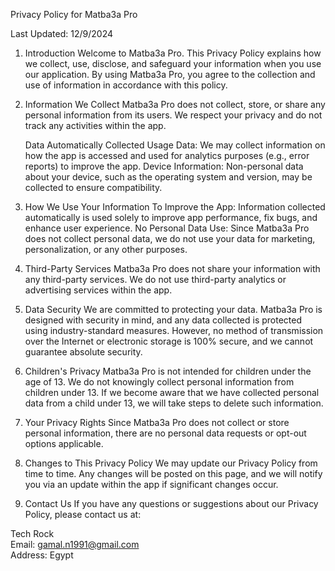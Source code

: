 Privacy Policy for Matba3a Pro

Last Updated: 12/9/2024

1. Introduction
Welcome to Matba3a Pro. This Privacy Policy explains how we collect, use, disclose, and safeguard your information when you use our application. By using Matba3a Pro, you agree to the collection and use of information in accordance with this policy.

2. Information We Collect
Matba3a Pro does not collect, store, or share any personal information from its users. We respect your privacy and do not track any activities within the app.  

    Data Automatically Collected
    Usage Data: We may collect information on how the app is accessed and used for analytics purposes (e.g., error reports) to improve the app.
    Device Information: Non-personal data about your device, such as the operating system and version, may be collected to ensure compatibility.  

3. How We Use Your Information
To Improve the App: Information collected automatically is used solely to improve app performance, fix bugs, and enhance user experience.
No Personal Data Use: Since Matba3a Pro does not collect personal data, we do not use your data for marketing, personalization, or any other purposes.

5. Third-Party Services
Matba3a Pro does not share your information with any third-party services. We do not use third-party analytics or advertising services within the app.

6. Data Security
We are committed to protecting your data. Matba3a Pro is designed with security in mind, and any data collected is protected using industry-standard measures. However, no method of transmission over the Internet or electronic storage is 100% secure, and we cannot guarantee absolute security.  

7. Children's Privacy
Matba3a Pro is not intended for children under the age of 13. We do not knowingly collect personal information from children under 13. If we become aware that we have collected personal data from a child under 13, we will take steps to delete such information.  

8. Your Privacy Rights
Since Matba3a Pro does not collect or store personal information, there are no personal data requests or opt-out options applicable.  

9. Changes to This Privacy Policy
We may update our Privacy Policy from time to time. Any changes will be posted on this page, and we will notify you via an update within the app if significant changes occur.  

10. Contact Us
If you have any questions or suggestions about our Privacy Policy, please contact us at:  

Tech Rock  
Email: gamal.n1991@gmail.com  
Address: Egypt
